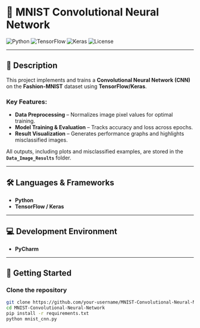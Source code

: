 # 🧠 MNIST Convolutional Neural Network

![Python](https://img.shields.io/badge/Python-3.x-blue.svg)
![TensorFlow](https://img.shields.io/badge/TensorFlow-2.x-orange.svg)
![Keras](https://img.shields.io/badge/Keras-API-red.svg)
![License](https://img.shields.io/badge/License-MIT-green.svg)

---

## 📌 Description  
This project implements and trains a **Convolutional Neural Network (CNN)** on the **Fashion-MNIST** dataset using **TensorFlow/Keras**.  

### Key Features:
- **Data Preprocessing** – Normalizes image pixel values for optimal training.  
- **Model Training & Evaluation** – Tracks accuracy and loss across epochs.  
- **Result Visualization** – Generates performance graphs and highlights misclassified images.  

All outputs, including plots and misclassified examples, are stored in the **`Data_Image_Results`** folder.

---

## 🛠️ Languages & Frameworks  
- **Python**  
- **TensorFlow / Keras**

---

## 💻 Development Environment  
- **PyCharm**


---

## 🚀 Getting Started  

### Clone the repository  
```bash
git clone https://github.com/your-username/MNIST-Convolutional-Neural-Network.git
cd MNIST-Convolutional-Neural-Network
pip install -r requirements.txt
python mnist_cnn.py
